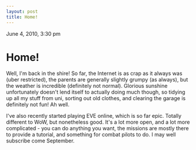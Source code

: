 ```yaml
---
layout: post
title: Home!
---
```


June 4, 2010, 3:30 pm

# Home! #

Well, I'm back in the shire! So far, the Internet is as crap as it always was (uber restricted), the parents are generally slightly grumpy (as always), but the weather is incredible (definitely not normal). Glorious sunshine unfortunately doesn't lend itself to actually doing much though, so tidying up all my stuff from uni, sorting out old clothes, and clearing the garage is definitely not fun! Ah well.

I've also recently started playing EVE online, which is so far epic. Totally different to WoW, but nonetheless good. It's a lot more open, and a lot more complicated - you can do anything you want, the missions are mostly there to provide a tutorial, and something for combat pilots to do. I may well subscribe come September.
    

